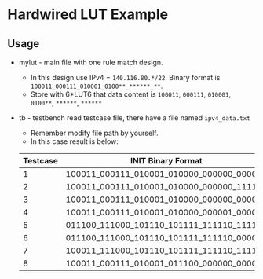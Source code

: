# Hardwired LUT Example
## Usage
* mylut - main file with one rule match design.
	* In this design use IPv4 = `140.116.80.*/22`. Binary format is `100011_000111_010001_0100**_******_**`.
	* Store with 6\*LUT6 that data content is `100011`, `000111`, `010001`, `0100**`, `******`, `******`
* tb - testbench read testcase file, there have a file named `ipv4_data.txt`
	* Remember modify file path by yourself.
	* In this case result is below:
	
	|Testcase|INIT Binary Format|Result|
	|----|----|-----|
	|1|100011_000111_010001_010000_000000_000000|matched|
	|2|100011_000111_010001_010000_000000_111111|matched|
	|3|100011_000111_010001_010000_000000_000011|matched|
	|4|100011_000111_010001_010000_000001_000000|matched|
	|5|011100_111000_101110_101111_111110_111111|unmatched|
	|6|011100_111000_101110_101111_111110_000000|unmatched|
	|7|100011_111000_101110_101111_111110_111111|unmatched|
	|8|100011_000111_010001_011100_000000_000011|unmatched|